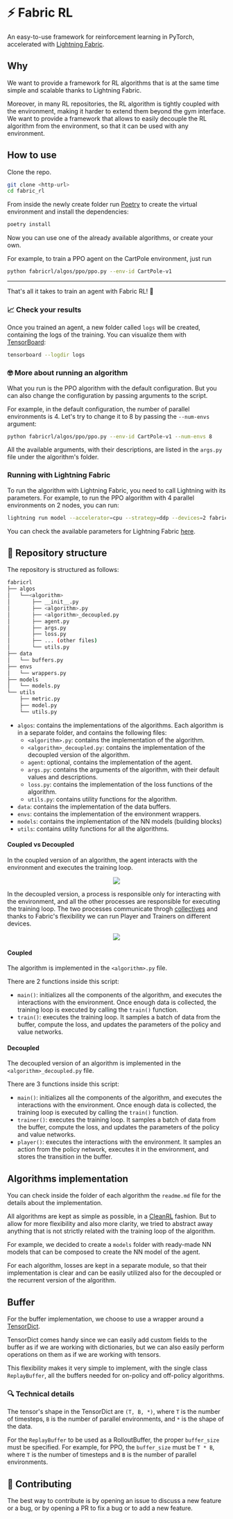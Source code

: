 # ⚡ Fabric RL
An easy-to-use framework for reinforcement learning in PyTorch, accelerated with [Lightning Fabric](https://lightning.ai/docs/fabric/stable/).

## Why
We want to provide a framework for RL algorithms that is at the same time simple and scalable thanks to Lightning Fabric.

Moreover, in many RL repositories, the RL algorithm is tightly coupled with the environment, making it harder to extend them beyond the gym interface. We want to provide a framework that allows to easily decouple the RL algorithm from the environment, so that it can be used with any environment. 

## How to use
Clone the repo.

```bash
git clone <http-url>
cd fabric_rl
```

From inside the newly create folder run [Poetry](https://python-poetry.org) to create the virtual environment and install the dependencies:
```bash
poetry install
```

Now you can use one of the already available algorithms, or create your own. 

For example, to train a PPO agent on the CartPole environment, just run
```bash
python fabricrl/algos/ppo/ppo.py --env-id CartPole-v1
```
---

That's all it takes to train an agent with Fabric RL! 🎉

### :chart_with_upwards_trend: Check your results

Once you trained an agent, a new folder called `logs` will be created, containing the logs of the training. You can visualize them with [TensorBoard](https://www.tensorflow.org/tensorboard):
```bash
tensorboard --logdir logs
```

### :nerd_face: More about running an algorithm
What you run is the PPO algorithm with the default configuration. But you can also change the configuration by passing arguments to the script.

For example, in the default configuration, the number of parallel environments is 4. Let's try to change it to 8 by passing the `--num-envs` argument:
```bash
python fabricrl/algos/ppo/ppo.py --env-id CartPole-v1 --num-envs 8
```

All the available arguments, with their descriptions, are listed in the `args.py` file under the algorithm's folder.

### Running with Lightning Fabric
To run the algorithm with Lightning Fabric, you need to call Lightning with its parameters. For example, to run the PPO algorithm with 4 parallel environments on 2 nodes, you can run:
```bash
lightning run model --accelerator=cpu --strategy=ddp --devices=2 fabricrl/algos/ppo/ppo.py --env-id CartPole-v1
```

You can check the available parameters for Lightning Fabric [here](https://lightning.ai/docs/fabric/stable/api/fabric_args.html).

## :book: Repository structure
The repository is structured as follows:
```bash
fabricrl
├── algos
│   └──<algorithm>
│       ├── __init__.py
│       ├── <algorithm>.py
│       ├── <algorithm>_decoupled.py
│       ├── agent.py
│       ├── args.py
│       ├── loss.py
│       ├── ... (other files)
│       └── utils.py
├── data
│   └── buffers.py
├── envs
│   └── wrappers.py
├── models
│   └── models.py
└── utils
    ├── metric.py
    ├── model.py
    └── utils.py
```

  * `algos`: contains the implementations of the algorithms. Each algorithm is in a separate folder, and contains the following files:
    * `<algorithm>.py`: contains the implementation of the algorithm.
    * `<algorithm>_decoupled.py`: contains the implementation of the decoupled version of the algorithm.
    * `agent`: optional, contains the implementation of the agent.
    * `args.py`: contains the arguments of the algorithm, with their default values and descriptions.
    * `loss.py`: contains the implementation of the loss functions of the algorithm.
    * `utils.py`: contains utility functions for the algorithm.
  * `data`: contains the implementation of the data buffers.
  * `envs`: contains the implementation of the environment wrappers.
  * `models`: contains the implementation of the NN models (building blocks)
  * `utils`: contains utility functions for all the algorithms.

#### Coupled vs Decoupled
In the coupled version of an algorithm, the agent interacts with the environment and executes the training loop. 

<p align="center">
  <img src="https://pl-public-data.s3.amazonaws.com/assets_lightning/examples/fabric/reinforcement-learning/fabric_coupled.png">
</p>

In the decoupled version, a process is responsible only for interacting with the environment, and all the other processes are responsible for executing the training loop. The two processes communicate throgh [collectives](https://lightning.ai/docs/fabric/stable/api/generated/lightning.fabric.plugins.collectives.TorchCollective.html#lightning.fabric.plugins.collectives.TorchCollective) and thanks to Fabric's flexibility we can run Player and Trainers on different devices.

<p align="center">
  <img src="https://pl-public-data.s3.amazonaws.com/assets_lightning/examples/fabric/reinforcement-learning/ppo_fabric_decoupled.png">
</p>

#### Coupled
The algorithm is implemented in the `<algorithm>.py` file. 

There are 2 functions inside this script:
  * `main()`: initializes all the components of the algorithm, and executes the interactions with the environment. Once enough data is collected, the training loop is executed by calling the `train()` function.
  * `train()`: executes the training loop. It samples a batch of data from the buffer, compute the loss, and updates the parameters of the policy and value networks.

#### Decoupled
The decoupled version of an algorithm is implemented in the `<algorithm>_decoupled.py` file.

There are 3 functions inside this script:
  * `main()`: initializes all the components of the algorithm, and executes the interactions with the environment. Once enough data is collected, the training loop is executed by calling the `train()` function.
  * `trainer()`: executes the training loop. It samples a batch of data from the buffer, compute the loss, and updates the parameters of the policy and value networks.
  * `player()`: executes the interactions with the environment. It samples an action from the policy network, executes it in the environment, and stores the transition in the buffer.

## Algorithms implementation
You can check inside the folder of each algorithm the `readme.md` file for the details about the implementation.

All algorithms are kept as simple as possible, in a [CleanRL](https://github.com/vwxyzjn/cleanrl) fashion. But to allow for more flexibility and also more clarity, we tried to abstract away anything that is not strictly related with the training loop of the algorithm. 

For example, we decided to create a `models` folder with ready-made NN models that can be composed to create the NN model of the agent.

For each algorithm, losses are kept in a separate module, so that their implementation is clear and can be easily utilized also for the decoupled or the recurrent version of the algorithm.

## Buffer
For the buffer implementation, we choose to use a wrapper around a [TensorDict](https://pytorch.org/rl/tensordict/reference/generated/tensordict.TensorDict.html).

TensorDict comes handy since we can easily add custom fields to the buffer as if we are working with dictionaries, but we can also easily perform operations on them as if we are working with tensors.

This flexibility makes it very simple to implement, with the single class `ReplayBuffer`, all the buffers needed for on-policy and off-policy algorithms.

### :mag: Technical details
The tensor's shape in the TensorDict are `(T, B, *)`, where `T` is the number of timesteps, `B` is the number of parallel environments, and `*` is the shape of the data.

For the `ReplayBuffer` to be used as a RolloutBuffer, the proper `buffer_size` must be specified. For example, for PPO, the `buffer_size` must be `T * B`, where `T` is the number of timesteps and `B` is the number of parallel environments.

## :bow: Contributing
The best way to contribute is by opening an issue to discuss a new feature or a bug, or by opening a PR to fix a bug or to add a new feature.